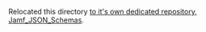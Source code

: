 Relocated this directory [to it's own dedicated repository, Jamf_JSON_Schemas](https://github.com/gknackstedt/Jamf_JSON_Schemas).
